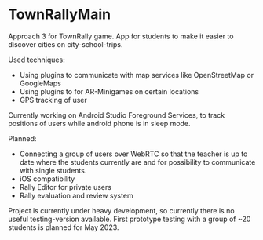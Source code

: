 # TownRallyMain
Approach 3 for TownRally game. App for students to make it easier to discover cities on city-school-trips.

Used techniques:

- Using plugins to communicate with map services like OpenStreetMap or GoogleMaps
- Using plugins to for AR-Minigames on certain locations
- GPS tracking of user

Currently working on Android Studio Foreground Services, to track positions of users while android phone is in sleep mode.

Planned:
- Connecting a group of users over WebRTC so that the teacher is up to date where the students currently are and for possibility to communicate with single students.
- iOS compatibility
- Rally Editor for private users
- Rally evaluation and review system

Project is currently under heavy development, so currently there is no useful testing-version available.
First prototype testing with a group of ~20 students is planned for May 2023.

